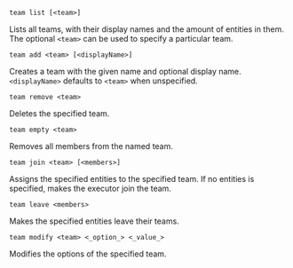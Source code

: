 `team list [<team>]`

Lists all teams, with their display names and the amount of entities in them. The optional `<team>` can be used to specify a particular team.

`team add <team> [<displayName>]`

Creates a team with the given name and optional display name. `<displayName>` defaults to `<team>` when unspecified.

`team remove <team>`

Deletes the specified team.

`team empty <team>`

Removes all members from the named team.

`team join <team> [<members>]`

Assigns the specified entities to the specified team. If no entities is specified, makes the executor join the team.

`team leave <members>`

Makes the specified entities leave their teams.

`team modify <team> <_option_> <_value_>`

Modifies the options of the specified team.
